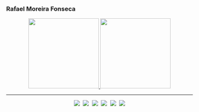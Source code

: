 ### Rafael Moreira Fonseca

<div align="center">
  <a href="https://github.com/RafaelMFonseca">
    <img height="190em" src="https://github-readme-stats-alpha-ashen.vercel.app/api?username=RafaelMFonseca&show_icons=true&theme=dracula&include_all_commits=true&count_private=true"/>
    <img height="190em" src="https://github-readme-stats-alpha-ashen.vercel.app/api/top-langs/?username=RafaelMFonseca&layout=compact&langs_count=7&theme=dracula"/>
  </a>
</div>

---

<p align="center">
    <samp>
      <a href="https://rafaelmfonseca.github.io/posts/"><img src="https://img.shields.io/badge/-blog-%23333?style=for-the-badge&logo=blogger&logoColor=white"></a>
      <a href="mailto:ramofojabuka@gmail.com"><img src="https://img.shields.io/badge/-Gmail-%23333?style=for-the-badge&logo=gmail&logoColor=white"></a>
      <a href="https://www.linkedin.com/in/rafael-moreira-fonseca/"><img src="https://img.shields.io/badge/-Linkedin-%23333?style=for-the-badge&logo=linkedin&logoColor=white"></a>
      <a href="https://twitter.com/__thePixel"><img src="https://img.shields.io/badge/-twitter-%23333?style=for-the-badge&logo=twitter&logoColor=white"></a>
      <a href="https://br.pinterest.com/rarafonseca/"><img src="https://img.shields.io/badge/-pinterest-%23333?style=for-the-badge&logo=pinterest&logoColor=white"></a>
      <a href="https://www.goodreads.com/user/show/145559601-rafael-fonseca"><img src="https://img.shields.io/badge/-goodreads-%23333?style=for-the-badge&logo=goodreads&logoColor=white"></a>
    </samp>
</p>
